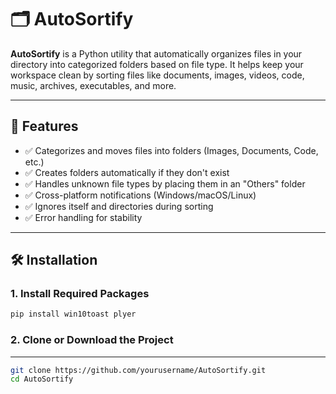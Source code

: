 # 🗂️ AutoSortify

**AutoSortify** is a Python utility that automatically organizes files in your directory into categorized folders based on file type. It helps keep your workspace clean by sorting files like documents, images, videos, code, music, archives, executables, and more.

---

## 📌 Features

- ✅ Categorizes and moves files into folders (Images, Documents, Code, etc.)
- ✅ Creates folders automatically if they don't exist
- ✅ Handles unknown file types by placing them in an "Others" folder
- ✅ Cross-platform notifications (Windows/macOS/Linux)
- ✅ Ignores itself and directories during sorting
- ✅ Error handling for stability

---

## 🛠️ Installation

### 1. Install Required Packages

```bash
pip install win10toast plyer

```

### 2. Clone or Download the Project

---



```bash
git clone https://github.com/yourusername/AutoSortify.git
cd AutoSortify
```



